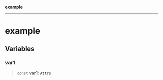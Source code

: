 **example**

---

# example

## Variables

### var1

> `const` **var1**: [`Attrs`](https://prosemirror.net/docs/ref/#model.Attrs)
